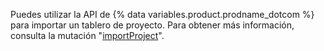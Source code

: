 Puedes utilizar la API de {% data variables.product.prodname_dotcom %} para importar un tablero de proyecto. Para obtener más información, consulta la mutación "[importProject](/v4/mutation/importproject/)".
